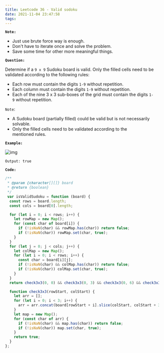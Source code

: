 ```yaml
---
title: Leetcode 36 - Valid sodoku
date: 2021-11-04 23:47:58
tags:
---
```

**`Note:`**
- Just use brute force way is enough.
- Don't have to iterate once and solve the problem.
- Save some time for other more meaningful things.

**`Question:`**

Determine if a `9 x 9` Sudoku board is valid. Only the filled cells need to be validated according to the following rules:

- Each row must contain the digits `1-9` without repetition.
- Each column must contain the digits `1-9` without repetition.
- Each of the nine 3 x 3 sub-boxes of the grid must contain the digits `1-9` without repetition.

`Note`:

- A Sudoku board (partially filled) could be valid but is not necessarily solvable.
- Only the filled cells need to be validated according to the mentioned rules.

**`Example:`**

![img](https://upload.wikimedia.org/wikipedia/commons/thumb/f/ff/Sudoku-by-L2G-20050714.svg/250px-Sudoku-by-L2G-20050714.svg.png)
```
Output: true
```

**`Code:`**
```javascript
/**
 * @param {character[][]} board
 * @return {boolean}
 */
 var isValidSudoku = function (board) {
  const rows = board.length;
  const cols = board[0].length;

  for (let i = 0; i < rows; i++) {
    let rowMap = new Map();
    for (const char of board[i]) {
      if (!isNaN(char) && rowMap.has(char)) return false;
      if (!isNaN(char)) rowMap.set(char, true);
    }
  }
  for (let j = 0; j < cols; j++) {
    let colMap = new Map();
    for (let i = 0; i < rows; i++) {
      const char = board[i][j];
      if (!isNaN(char) && colMap.has(char)) return false;
      if (!isNaN(char)) colMap.set(char, true);
    }
  }
  return check3x3(0, 0) && check3x3(0, 3) && check3x3(0, 6) && check3x3(3, 0) && check3x3(3, 3) && check3x3(3, 6) && check3x3(6, 0) && check3x3(6, 3) && check3x3(6, 6);

  function check3x3(rowStart, colStart) {
    let arr = [];
    for (let i = 0; i < 3; i++) {
      arr = arr.concat(board[rowStart + i].slice(colStart, colStart + 3));
    }
    let map = new Map();
    for (const char of arr) {
      if (!isNaN(char) && map.has(char)) return false;
      if (!isNaN(char)) map.set(char, true);
    }
    return true;
  }
};
```